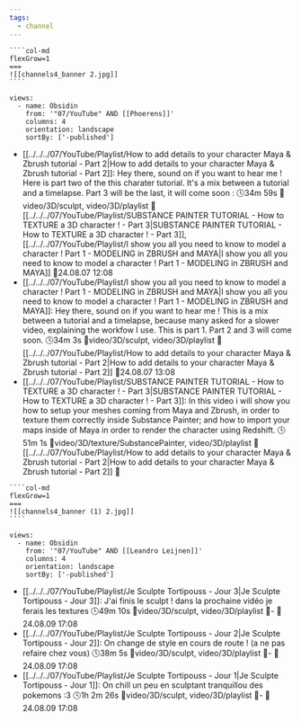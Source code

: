 ```yaml
---
tags:
  - channel
---
```

`````col
````col-md
flexGrow=1
===
![[channels4_banner 2.jpg]]
````
`````
```page-gallery
views:
  - name: Obsidin
    from: '"07/YouTube" AND [[Phoerens]]'
    columns: 4
    orientation: landscape
    sortBy: ['-published']
```
- [[../../../07/YouTube/Playlist/How to add details to your character Maya & Zbrush tutorial - Part 2|How to add details to your character Maya & Zbrush tutorial - Part 2]]:  Hey there, sound on if you want to hear me ! Here is part two of the this charater tutorial. It's a mix between a tutorial and a timelapse. Part 3 will be the last, it will come soon : 🕓34m 59s 📍video/3D/sculpt, video/3D/playlist 📝[[../../../07/YouTube/Playlist/SUBSTANCE PAINTER TUTORIAL - How to TEXTURE a 3D character ! - Part 3|SUBSTANCE PAINTER TUTORIAL - How to TEXTURE a 3D character ! - Part 3]], [[../../../07/YouTube/Playlist/I show you all you need to know to model a character ! Part 1 - MODELING in ZBRUSH and MAYA|I show you all you need to know to model a character ! Part 1 - MODELING in ZBRUSH and MAYA]] 📌24.08.07 12:08
- [[../../../07/YouTube/Playlist/I show you all you need to know to model a character ! Part 1 - MODELING in ZBRUSH and MAYA|I show you all you need to know to model a character ! Part 1 - MODELING in ZBRUSH and MAYA]]:  Hey there, sound on if you want to hear me ! This is a mix between a tutorial and a timelapse, because many asked for a slower video, explaining the workfow I use. This is part 1. Part 2 and 3 will come soon. 🕓34m 3s 📍video/3D/sculpt, video/3D/playlist 📝[[../../../07/YouTube/Playlist/How to add details to your character Maya & Zbrush tutorial - Part 2|How to add details to your character Maya & Zbrush tutorial - Part 2]] 📌24.08.07 13:08
- [[../../../07/YouTube/Playlist/SUBSTANCE PAINTER TUTORIAL - How to TEXTURE a 3D character ! - Part 3|SUBSTANCE PAINTER TUTORIAL - How to TEXTURE a 3D character ! - Part 3]]:  In this video i will show you how to setup your meshes coming from Maya and Zbrush, in order to texture them correctly inside Substance Painter; and how to import your maps inside of Maya in order to render the character using Redshift. 🕓51m 1s 📍video/3D/texture/SubstancePainter, video/3D/playlist 📝[[../../../07/YouTube/Playlist/How to add details to your character Maya & Zbrush tutorial - Part 2|How to add details to your character Maya & Zbrush tutorial - Part 2]] 📌

`````col
````col-md
flexGrow=1
===
![[channels4_banner (1) 2.jpg]]
````
`````
```page-gallery
views:
  - name: Obsidin
    from: '"07/YouTube" AND [[Leandro Leijnen]]'
    columns: 4
    orientation: landscape
    sortBy: ['-published']
```
- [[../../../07/YouTube/Playlist/Je Sculpte Tortipouss - Jour 3|Je Sculpte Tortipouss - Jour 3]]:  J'ai finis le sculpt ! dans la prochaine vidéo je ferais les textures 🕓49m 10s 📍video/3D/sculpt, video/3D/playlist 📝\- 📌24.08.09 17:08
- [[../../../07/YouTube/Playlist/Je Sculpte Tortipouss - Jour 2|Je Sculpte Tortipouss - Jour 2]]:  On change de style en cours de route ! (a ne pas refaire chez vous) 🕓38m 5s 📍video/3D/sculpt, video/3D/playlist 📝\- 📌24.08.09 17:08
- [[../../../07/YouTube/Playlist/Je Sculpte Tortipouss - Jour 1|Je Sculpte Tortipouss - Jour 1]]:  On chill un peu en sculptant tranquillou des pokemons :3 🕓1h 2m 26s 📍video/3D/sculpt, video/3D/playlist 📝\- 📌24.08.09 17:08

